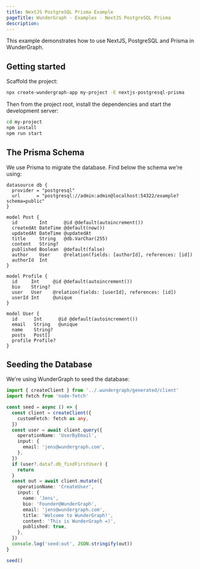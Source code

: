 ```yaml
---
title: NextJS PostgreSQL Prisma Example
pageTitle: WunderGraph - Examples - NextJS PostgreSQL Prisma
description:
---
```


This example demonstrates how to use NextJS, PostgreSQL and Prisma in WunderGraph.

## Getting started

Scaffold the project:

```bash
npx create-wundergraph-app my-project -E nextjs-postgresql-prisma
```

Then from the project root,
install the dependencies and start the development server:

```bash
cd my-project
npm install
npm run start
```

## The Prisma Schema

We use Prisma to migrate the database.
Find below the schema we're using:

```prisma
datasource db {
  provider = "postgresql"
  url      = "postgresql://admin:admin@localhost:54322/example?schema=public"
}

model Post {
  id        Int      @id @default(autoincrement())
  createdAt DateTime @default(now())
  updatedAt DateTime @updatedAt
  title     String   @db.VarChar(255)
  content   String?
  published Boolean  @default(false)
  author    User     @relation(fields: [authorId], references: [id])
  authorId  Int
}

model Profile {
  id     Int     @id @default(autoincrement())
  bio    String?
  user   User    @relation(fields: [userId], references: [id])
  userId Int     @unique
}

model User {
  id      Int      @id @default(autoincrement())
  email   String   @unique
  name    String?
  posts   Post[]
  profile Profile?
}
```

## Seeding the Database

We're using WunderGraph to seed the database:

```typescript
import { createClient } from '../.wundergraph/generated/client'
import fetch from 'node-fetch'

const seed = async () => {
  const client = createClient({
    customFetch: fetch as any,
  })
  const user = await client.query({
    operationName: 'UserByEmail',
    input: {
      email: 'jens@wundergraph.com',
    },
  })
  if (user?.data?.db_findFirstUser) {
    return
  }
  const out = await client.mutate({
    operationName: 'CreateUser',
    input: {
      name: 'Jens',
      bio: 'Founder@WunderGraph',
      email: 'jens@wundergraph.com',
      title: 'Welcome to WunderGraph!',
      content: 'This is WunderGraph =)',
      published: true,
    },
  })
  console.log('seed:out', JSON.stringify(out))
}

seed()
```
